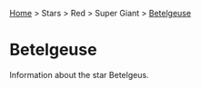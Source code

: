 <p><a href="/">Home</a> > Stars > Red > Super Giant > <a href=".">Betelgeuse</a> </p>

# Betelgeuse

Information about the star Betelgeus.